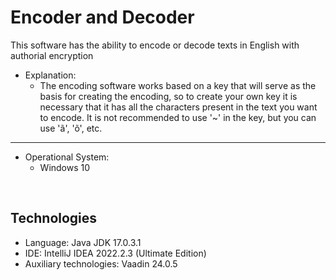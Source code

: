 # Encoder and Decoder

This software has the ability to encode or decode texts in English with authorial encryption

- Explanation: 
  - The encoding software works based on a key that will serve as the basis for creating the encoding, so to create your own key it is necessary that it has all the characters present in the text you want to encode. It is not recommended to use '~' in the key, but you can use 'ã', 'õ', etc.
<hr>

- Operational System:
    - Windows 10
<br>

## Technologies

- Language: Java JDK 17.0.3.1
- IDE: IntelliJ IDEA 2022.2.3 (Ultimate Edition)
- Auxiliary technologies: Vaadin 24.0.5
